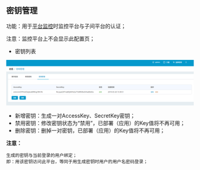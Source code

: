 ## 密钥管理

功能：用于[平台监控](/up_monitor/README.md)时监控平台与子间平台的认证；

注意：监控平台上不会显示此配置页；

* 密钥列表

![](/assets/V7.2.20190410112135.png)

* 新增密钥：生成一对AccessKey、SecretKey密钥；
* 禁用密钥：修改密钥状态为“禁用”，已部署（应用）的Key值将不再可用；
* 删除密钥：删掉一对密钥，已部署（应用）的Key值将不再可用；

**注意：**
```
生成的密钥与当前登录的用户绑定；
即：用该密钥访问此平台，等同于用生成密钥时用户的用户名密码登录；
```

